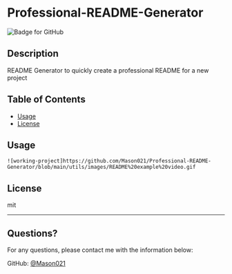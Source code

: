 # Professional-README-Generator
  ![Badge for GitHub](https://img.shields.io/github/languages/top/mason021/Professional-README-Generator?style=flat&logo=appveyor) 
  
  
  ## Description 
  
  
  README Generator to quickly create a professional README for a new project
  ## Table of Contents
  * [Usage](#usage)
  * [License](#license)
  
  ## Usage 
  
    ![working-project]https://github.com/Mason021/Professional-README-Generator/blob/main/utils/images/README%20example%20video.gif
  
  ## License
  
  mit
  
  ---
  
  ## Questions?
  
  For any questions, please contact me with the information below:
 
  GitHub: [@Mason021](https://api.github.com/users/Mason021)